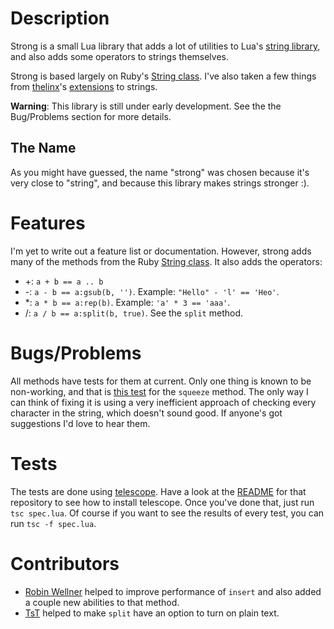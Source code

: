 # Description

Strong is a small Lua library that adds a lot of utilities to Lua's [string library](http://www.lua.org/manual/5.1/manual.html#5.4), and also adds some operators to strings themselves.

Strong is based largely on Ruby's [String class][rb-string]. I've also taken a few things from [thelinx](http://github.com/thelinx)'s [extensions](https://github.com/TheLinx/loveclass/blob/master/stringextensions.lua) to strings.

**Warning**: This library is still under early development. See the the Bug/Problems section for more details.

## The Name

As you might have guessed, the name "strong" was chosen because it's very close to "string", and because this library makes strings stronger :).

# Features

I'm yet to write out a feature list or documentation. However, strong adds many of the methods from the Ruby [String class][rb-string]. It also adds the operators:

* +: `a + b == a .. b`
* -: `a - b == a:gsub(b, '')`. Example: `"Hello" - 'l' == 'Heo'`.
* *: `a * b == a:rep(b)`. Example: `'a' * 3 == 'aaa'`.
* /: `a / b == a:split(b, true)`. See the `split` method.

# Bugs/Problems

All methods have tests for them at current. Only one thing is known to be non-working, and that is [this test](https://github.com/BlackBulletIV/strong/blob/master/spec.lua#L267) for the `squeeze` method. The only way I can think of fixing it is using a very inefficient approach of checking every character in the string, which doesn't sound good. If anyone's got suggestions I'd love to hear them.

# Tests

The tests are done using [telescope](https://github.com/norman/telescope). Have a look at the [README](https://github.com/norman/telescope#readme) for that repository to see how to install telescope. Once you've done that, just run `tsc spec.lua`. Of course if you want to see the results of every test, you can run `tsc -f spec.lua`.

# Contributors

* [Robin Wellner](http://gvxdev.wordpress.com/) helped to improve performance of `insert` and also added a couple new abilities to that method.
* [TsT](http://love2d.org/wiki/User:TsT) helped to make `split` have an option to turn on plain text.

[rb-string]: http://www.ruby-doc.org/core/classes/String.html

